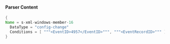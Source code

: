 #### Parser Content
```Java
{
Name = s-xml-windows-member-16
  DataType = "config-change"
  Conditions = [ """<EventID>4957</EventID>""", """<EventRecordID>""" ]
}
```